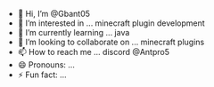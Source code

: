 - 👋 Hi, I’m @Gbant05
- 👀 I’m interested in ... minecraft plugin development
- 🌱 I’m currently learning ... java
- 💞️ I’m looking to collaborate on ... minecraft plugins
- 📫 How to reach me ... discord @Antpro5
- 😄 Pronouns: ...
- ⚡ Fun fact: ...

<!---
Gbant05/Gbant05 is a ✨ special ✨ repository because its `README.md` (this file) appears on your GitHub profile.
You can click the Preview link to take a look at your changes.
--->
